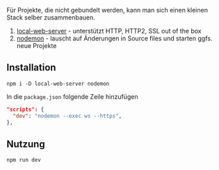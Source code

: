 Für Projekte, die nicht gebundelt werden, kann man sich einen kleinen Stack selber zusammenbauen.

1. [local-web-server](https://github.com/lwsjs/local-web-server) - unterstützt HTTP, HTTP2, SSL out of the box
2. [nodemon](https://www.npmjs.com/package/nodemon) - lauscht auf Änderungen in Source files und starten ggfs. neue Projekte

## Installation

```shell
npm i -D local-web-server nodemon
```

In die `package.json` folgende Zeile hinzufügen

```json
"scripts": {
  "dev": "nodemon --exec ws --https",
},
```

## Nutzung

```shell
npm run dev
```
